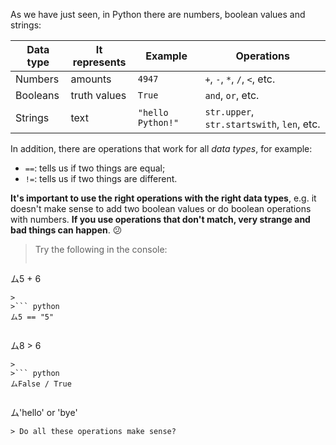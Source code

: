 As we have just seen, in Python there are numbers, boolean values and strings:

| Data type | It represents	| Example           | Operations	                               |
|-----------|---------------|-------------------|--------------------------------------------|
|Numbers	  | amounts	      | `4947`            | `+`, `-`, `*`, `/`, `<`, etc.              |
|Booleans  	| truth values	| `True`            | `and`, `or`, etc.                          |
|Strings    | text	        | `"hello Python!"` | `str.upper`, `str.startswith`, `len`, etc. |


In addition, there are operations that work for all _data types_, for example:

* `==`: tells us if two things are equal;
* `!=`: tells us if two things are different.

**It's important to use the right operations with the right data types**, e.g. it doesn't make sense to add two boolean values or do boolean operations with numbers. **If you use operations that don't match, very strange and bad things can happen**. :confused:

> Try the following in the console:
>
>``` python
ム5 + 6
```
>
>``` python
ム5 == "5"
```
>
>``` python
ム8 > 6
```
>
>``` python
ムFalse / True
```
>
>``` python
ム'hello' or 'bye'
```
> Do all these operations make sense?
